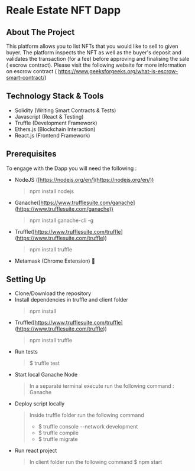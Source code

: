 # Reale Estate NFT Dapp

## About The Project
This platform allows you to list NFTs that you would like to sell to given buyer. The platform inspects the NFT as well as the buyer's deposit and validates the transaction (for a fee) before approving and finalising the sale ( escrow contract).  Please visit the following website for more information on escrow contract ( https://www.geeksforgeeks.org/what-is-escrow-smart-contract/)


## Technology Stack & Tools
  - Solidity (Writing Smart Contracts & Tests)
- Javascript (React & Testing)
- Truffle (Development Framework)
- Ethers.js (Blockchain Interaction)
- React.js (Frontend Framework)

## Prerequisites 
To engage with the Dapp you will need the following :

* NodeJS ([https://nodejs.org/en/](https://nodejs.org/en/))
	> npm install nodejs
* Ganache([https://www.trufflesuite.com/ganache](https://www.trufflesuite.com/ganache))
	>npm install ganache-cli -g
* Truffle([https://www.trufflesuite.com/truffle] (https://www.trufflesuite.com/truffle))
	> npm install truffle
* Metamask (Chrome Extension) 🦊
  
## Setting Up

* Clone/Download the repository
* Install dependencies in truffle and client folder
	>npm install
* Truffle([https://www.trufflesuite.com/truffle] (https://www.trufflesuite.com/truffle))
	> npm install truffle
* Run tests
  > $ truffle test
* Start local Ganache Node
	> In a separate terminal execute run the following command : Ganache
* Deploy script locally
	>  Inside truffle folder run the following command
   > * $ truffle console --network development
   > * $ truffle compile
   > * $ truffle migrate
* Run react project
	>  In client folder run the following command
  > $ npm start
      
